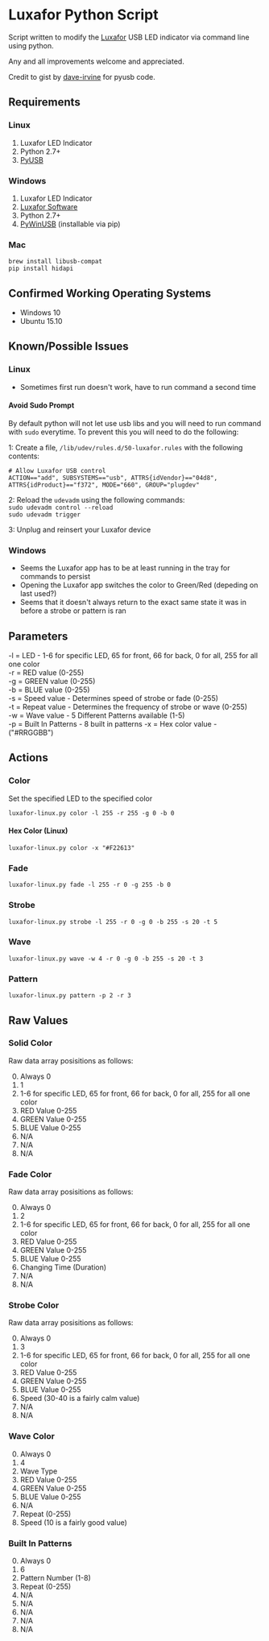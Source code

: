 # Luxafor Python Script

Script written to modify the [Luxafor](http://www.luxafor.com) USB LED indicator via command line using python.

Any and all improvements welcome and appreciated.

Credit to gist by [dave-irvine](https://gist.github.com/dave-irvine/dbec2584e7508cbfc79e) for pyusb code.

## Requirements

### Linux

1. Luxafor LED Indicator
3. Python 2.7+
4. [PyUSB](https://walac.github.io/pyusb/)

### Windows

1. Luxafor LED Indicator
2. [Luxafor Software](http://luxafor.com/download)
3. Python 2.7+
4. [PyWinUSB](https://pypi.python.org/pypi/pywinusb/) (installable via pip)

### Mac
```
brew install libusb-compat
pip install hidapi
```

## Confirmed Working Operating Systems
- Windows 10
- Ubuntu 15.10

## Known/Possible Issues

### Linux
- Sometimes first run doesn't work, have to run command a second time

#### Avoid Sudo Prompt
By default python will not let use usb libs and you will need to run command with `sudo` everytime. To prevent this you will need to do the following:

1: Create a file, `/lib/udev/rules.d/50-luxafor.rules` with the following contents:

```
# Allow Luxafor USB control
ACTION=="add", SUBSYSTEMS=="usb", ATTRS{idVendor}=="04d8", ATTRS{idProduct}=="f372", MODE="660", GROUP="plugdev"
```

2: Reload the `udevadm` using the following commands:  
`sudo udevadm control --reload`  
`sudo udevadm trigger`

3: Unplug and reinsert your Luxafor device

### Windows
- Seems the Luxafor app has to be at least running in the tray for commands to persist
- Opening the Luxafor app switches the color to Green/Red (depeding on last used?)
- Seems that it doesn't always return to the exact same state it was in before a strobe or pattern is ran

## Parameters

-l = LED - 1-6 for specific LED, 65 for front, 66 for back, 0 for all, 255 for all one color  
-r = RED value (0-255)  
-g = GREEN value (0-255)  
-b = BLUE value (0-255)  
-s = Speed value - Determines speed of strobe or fade (0-255)  
-t = Repeat value - Determines the frequency of strobe or wave (0-255)  
-w = Wave value - 5 Different Patterns available (1-5)  
-p = Built In Patterns - 8 built in patterns
-x = Hex color value - ("#RRGGBB")

## Actions

### Color

Set the specified LED to the specified color

    luxafor-linux.py color -l 255 -r 255 -g 0 -b 0

#### Hex Color (Linux)
	
    luxafor-linux.py color -x "#F22613"

### Fade

    luxafor-linux.py fade -l 255 -r 0 -g 255 -b 0

### Strobe

    luxafor-linux.py strobe -l 255 -r 0 -g 0 -b 255 -s 20 -t 5

### Wave

    luxafor-linux.py wave -w 4 -r 0 -g 0 -b 255 -s 20 -t 3 

### Pattern

    luxafor-linux.py pattern -p 2 -r 3

## Raw Values

### Solid Color
Raw data array posisitions as follows:

0. Always 0
1. 1
2. 1-6 for specific LED, 65 for front, 66 for back, 0 for all, 255 for all one color
3. RED Value 0-255
4. GREEN Value 0-255
5. BLUE Value 0-255
6. N/A
7. N/A
8. N/A

### Fade Color
Raw data array posisitions as follows:

0. Always 0
1. 2
2. 1-6 for specific LED, 65 for front, 66 for back, 0 for all, 255 for all one color
3. RED Value 0-255
4. GREEN Value 0-255
5. BLUE Value 0-255
6. Changing Time (Duration)
7. N/A
8. N/A

### Strobe Color
Raw data array posisitions as follows:

0. Always 0
1. 3
2. 1-6 for specific LED, 65 for front, 66 for back, 0 for all, 255 for all one color
3. RED Value 0-255
4. GREEN Value 0-255
5. BLUE Value 0-255
6. Speed (30-40 is a fairly calm value)
7. N/A
8. N/A

### Wave Color

0. Always 0
1. 4
2. Wave Type
3. RED Value 0-255
4. GREEN Value 0-255
5. BLUE Value 0-255
6. N/A
7. Repeat (0-255)
8. Speed (10 is a fairly good value)

### Built In Patterns

0. Always 0
1. 6
2. Pattern Number (1-8)
3. Repeat (0-255)
4. N/A
5. N/A
6. N/A
7. N/A
8. N/A
